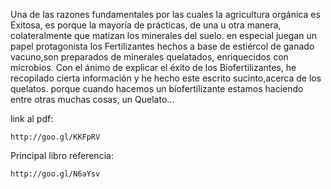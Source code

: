 Una de las razones fundamentales por las cuales la agricultura orgánica es Exitosa, es porque la mayoría de prácticas, de una u otra manera, colateralmente que matizan los minerales del suelo.
en especial juegan un papel protagonista  los Fertilizantes hechos a base de estiércol de ganado vacuno,son preparados de minerales quelatados, enriquecidos con microbios.
Con el ánimo de explicar el éxito de los Biofertilizantes, he recopilado cierta información y he hecho este escrito sucinto,acerca de los quelatos.
porque cuando hacemos un biofertilizante estamos haciendo entre otras muchas cosas, un Quelato...



link al pdf:

    http://goo.gl/KKFpRV


Principal libro referencia:

    http://goo.gl/N6aYsv
